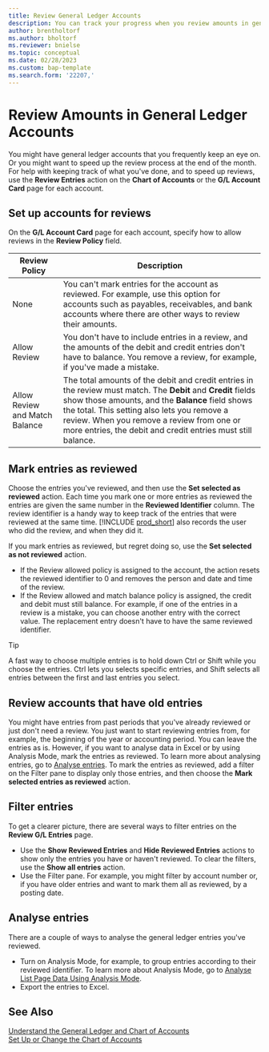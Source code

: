 ```yaml
---
title: Review General Ledger Accounts
description: You can track your progress when you review amounts in general ledger accounts.
author: brentholtorf
ms.author: bholtorf
ms.reviewer: bnielse
ms.topic: conceptual
ms.date: 02/28/2023
ms.custom: bap-template
ms.search.form: '22207,'
---
```


# <a name="review-amounts-in-general-ledger-accounts"></a><a name="review-amounts-in-general-ledger-accounts"></a><a name="review-amounts-in-general-ledger-accounts"></a>Review Amounts in General Ledger Accounts

You might have general ledger accounts that you frequently keep an eye on. Or you might want to speed up the review process at the end of the month. For help with keeping track of what you've done, and to speed up reviews, use the **Review Entries** action on the **Chart of Accounts** or the **G/L Account Card** page for each account. 

## <a name="set-up-accounts-for-reviews"></a><a name="set-up-accounts-for-reviews"></a><a name="set-up-accounts-for-reviews"></a>Set up accounts for reviews

On the **G/L Account Card** page for each account, specify how to allow reviews in the **Review Policy** field.

|Review Policy  |Description  |
|---------|---------|
|None     | You can't mark entries for the account as reviewed. For example, use this option for accounts such as payables, receivables, and bank accounts where there are other ways to review their amounts.        |
|Allow Review     | You don't have to include entries in a review, and the amounts of the debit and credit entries don't have to balance. You remove a review, for example, if you've made a mistake.        |
|Allow Review and Match Balance     | The total amounts of the debit and credit entries in the review must match. The **Debit** and **Credit** fields show those amounts, and the **Balance** field shows the total. This setting also lets you remove a review. When you remove a review from one or more entries, the debit and credit entries must still balance.        |

## <a name="mark-entries-as-reviewed"></a><a name="mark-entries-as-reviewed"></a><a name="mark-entries-as-reviewed"></a>Mark entries as reviewed

Choose the entries you've reviewed, and then use the **Set selected as reviewed** action. Each time you mark one or more entries as reviewed the entries are given the same number in the **Reviewed Identifier** column. The review identifier is a handy way to keep track of the entries that were reviewed at the same time. [!INCLUDE [prod_short](includes/prod_short.md)] also records the user who did the review, and when they did it.

If you mark entries as reviewed, but regret doing so, use the **Set selected as not reviewed** action.

* If the Review allowed policy is assigned to the account, the action resets the reviewed identifier to 0 and removes the person and date and time of the review. 
* If the Review allowed and match balance policy is assigned, the credit and debit must still balance. For example, if one of the entries in a review is a mistake, you can choose another entry with the correct value. The replacement entry doesn't have to have the same reviewed identifier.

> [!TIP]
> A fast way to choose multiple entries is to hold down Ctrl or Shift while you choose the entries. Ctrl lets you selects specific entries, and Shift selects all entries between the first and last entries you select.

## <a name="review-accounts-that-have-old-entries"></a><a name="review-accounts-that-have-old-entries"></a><a name="review-accounts-that-have-old-entries"></a>Review accounts that have old entries

You might have entries from past periods that you've already reviewed or just don't need a review. You just want to start reviewing entries from, for example, the beginning of the year or accounting period. You can leave the entries as is. However, if you want to analyse data in Excel or by using Analysis Mode, mark the entries as reviewed. To learn more about analysing entries, go to [Analyse entries](#analyze-entries). To mark the entries as reviewed, add a filter on the Filter pane to display only those entries, and then choose the **Mark selected entries as reviewed** action.

## <a name="filter-entries"></a><a name="filter-entries"></a><a name="filter-entries"></a>Filter entries

To get a clearer picture, there are several ways to filter entries on the **Review G/L Entries** page.

* Use the **Show Reviewed Entries** and **Hide Reviewed Entries** actions to show only the entries you have or haven't reviewed. To clear the filters, use the **Show all entries** action.
* Use the Filter pane. For example, you might filter by account number or, if you have older entries and want to mark them all as reviewed, by a posting date.

## <a name="analyze-entries"></a><a name="analyze-entries"></a><a name="analyze-entries"></a>Analyse entries

There are a couple of ways to analyse the general ledger entries you've reviewed.

* Turn on Analysis Mode, for example, to group entries according to their reviewed identifier. To learn more about Analysis Mode, go to [Analyse List Page Data Using Analysis Mode](analysis-mode.md).
* Export the entries to Excel.

## <a name="see-also"></a><a name="see-also"></a><a name="see-also"></a>See Also

[Understand the General Ledger and Chart of Accounts](finance-general-ledger.md)  
[Set Up or Change the Chart of Accounts](finance-setup-chart-accounts.md)  
